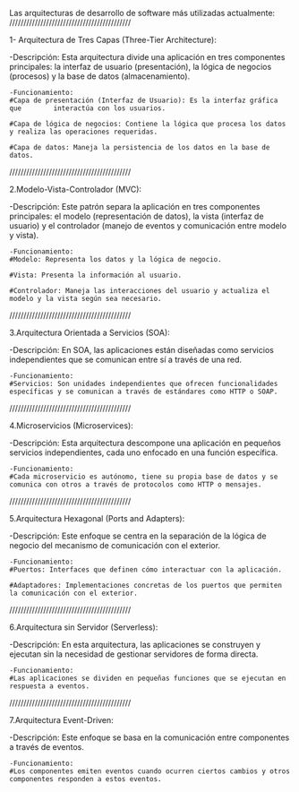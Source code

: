 Las arquitecturas de desarrollo de software más utilizadas actualmente:
///////////////////////////////////////////

1- Arquitectura de Tres Capas (Three-Tier Architecture):

-Descripción: Esta arquitectura divide una aplicación en tres componentes principales: la interfaz de usuario (presentación), la lógica de negocios (procesos) y la base de datos (almacenamiento).

    -Funcionamiento:
    #Capa de presentación (Interfaz de Usuario): Es la interfaz gráfica que        interactúa con los usuarios.

    #Capa de lógica de negocios: Contiene la lógica que procesa los datos y realiza las operaciones requeridas.

    #Capa de datos: Maneja la persistencia de los datos en la base de datos.

///////////////////////////////////////////

2.Modelo-Vista-Controlador (MVC):

-Descripción: Este patrón separa la aplicación en tres componentes principales: el modelo (representación de datos), la vista (interfaz de usuario) y el controlador (manejo de eventos y comunicación entre modelo y vista).

    -Funcionamiento:
    #Modelo: Representa los datos y la lógica de negocio.

    #Vista: Presenta la información al usuario.

    #Controlador: Maneja las interacciones del usuario y actualiza el modelo y la vista según sea necesario.

///////////////////////////////////////////

3.Arquitectura Orientada a Servicios (SOA):

-Descripción: En SOA, las aplicaciones están diseñadas como servicios independientes que se comunican entre sí a través de una red.

    -Funcionamiento:
    #Servicios: Son unidades independientes que ofrecen funcionalidades específicas y se comunican a través de estándares como HTTP o SOAP.

///////////////////////////////////////////

4.Microservicios (Microservices):

-Descripción: Esta arquitectura descompone una aplicación en pequeños servicios independientes, cada uno enfocado en una función específica.

    -Funcionamiento:
    #Cada microservicio es autónomo, tiene su propia base de datos y se comunica con otros a través de protocolos como HTTP o mensajes.

///////////////////////////////////////////

5.Arquitectura Hexagonal (Ports and Adapters):

-Descripción: Este enfoque se centra en la separación de la lógica de negocio del mecanismo de comunicación con el exterior.

    -Funcionamiento:
    #Puertos: Interfaces que definen cómo interactuar con la aplicación.

    #Adaptadores: Implementaciones concretas de los puertos que permiten la comunicación con el exterior.

///////////////////////////////////////////

6.Arquitectura sin Servidor (Serverless):

-Descripción: En esta arquitectura, las aplicaciones se construyen y ejecutan sin la necesidad de gestionar servidores de forma directa.

    -Funcionamiento:
    #Las aplicaciones se dividen en pequeñas funciones que se ejecutan en respuesta a eventos.

///////////////////////////////////////////

7.Arquitectura Event-Driven:

-Descripción: Este enfoque se basa en la comunicación entre componentes a través de eventos.

    -Funcionamiento:
    #Los componentes emiten eventos cuando ocurren ciertos cambios y otros componentes responden a estos eventos.






